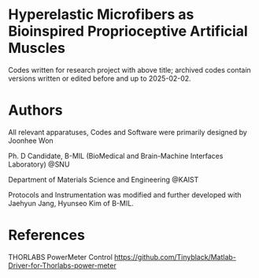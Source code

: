# Hyperelastic Microfibers as Bioinspired Proprioceptive Artificial Muscles
Codes written for research project with above title; archived codes contain versions written or edited before and up to 2025-02-02.

# Authors
All relevant apparatuses, Codes and Software were primarily designed by Joonhee Won

Ph. D Candidate,
B-MIL (BioMedical and Brain-Machine Interfaces Laboratory) @SNU

Department of Materials Science and Engineering @KAIST

Protocols and Instrumentation was modified and further developed with Jaehyun Jang, Hyunseo Kim of B-MIL.

# References
THORLABS PowerMeter Control
https://github.com/Tinyblack/Matlab-Driver-for-Thorlabs-power-meter
